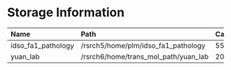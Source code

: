 # Storage Information

| Name                | Path                                  | Capacity     | Available  |
| :-------------------| :------------------------------------ | :----------- | :----------|
| idso_fa1_pathology  | /rsrch5/home/plm/idso_fa1_pathology   | 55 TB        | 26 TB      |
| yuan_lab            | /rsrch6/home/trans_mol_path/yuan_lab  | 203 TB       | 64 TB      |
